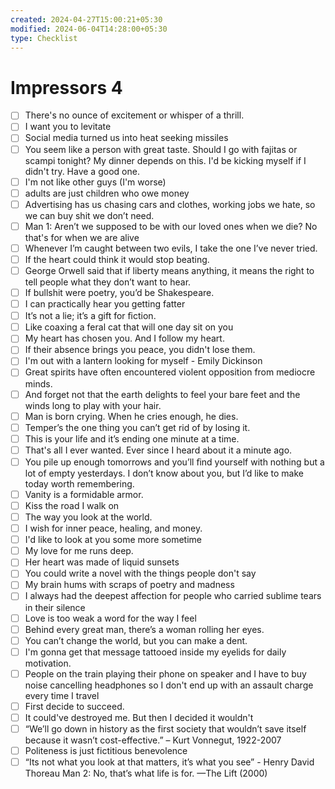 ```yaml
---
created: 2024-04-27T15:00:21+05:30
modified: 2024-06-04T14:28:00+05:30
type: Checklist
---
```


# Impressors 4

- [ ] There's no ounce of excitement or whisper of a thrill.
- [ ] I want you to levitate
- [ ] Social media turned us into heat seeking missiles
- [ ] You seem like a person with great taste. Should I go with fajitas or scampi tonight? My dinner depends on this. I'd be kicking myself if I didn't try. Have a good one.
- [ ] I'm not like other guys (I'm worse)
- [ ] adults are just children who owe money
- [ ] Advertising has us chasing cars and clothes, working jobs we hate, so we can buy shit we don’t need.
- [ ] Man 1: Aren’t we supposed to be with our loved ones when we die? No that's for when we are alive
- [ ] Whenever I’m caught between two evils, I take the one I’ve never tried.
- [ ] If the heart could think it would stop beating.
- [ ] George Orwell said that if liberty means anything, it means the right to tell people what they don’t want to hear.
- [ ] If bullshit were poetry, you’d be Shakespeare.
- [ ] I can practically hear you getting fatter
- [ ] It’s not a lie; it’s a gift for ﬁction.
- [ ] Like coaxing a feral cat that will one day sit on you
- [ ] My heart has chosen you. And I follow my heart.
- [ ] If their absence brings you peace, you didn't lose them.
- [ ] I'm out with a lantern looking for myself - Emily Dickinson
- [ ] Great spirits have often encountered violent opposition from mediocre minds.
- [ ] And forget not that the earth delights to feel your bare feet and the winds long to play with your hair.
- [ ] Man is born crying. When he cries enough, he dies.
- [ ] Temper’s the one thing you can’t get rid of by losing it.
- [ ] This is your life and it’s ending one minute at a time.
- [ ] That's all I ever wanted. Ever since I heard about it a minute ago.
- [ ] You pile up enough tomorrows and you’ll ﬁnd yourself with nothing but a lot of empty yesterdays. I don’t know about you, but I’d like to make today worth remembering.
- [ ] Vanity is a formidable armor.
- [ ] Kiss the road I walk on 
- [ ] The way you look at the world.
- [ ] I wish for inner peace, healing, and money.
- [ ] I'd like to look at you some more sometime
- [ ] My love for me runs deep.
- [ ] Her heart was made of liquid sunsets 
- [ ] You could write a novel with the things people don't say
- [ ] My brain hums with scraps of poetry and madness
- [ ] I always had the deepest affection for people who carried sublime tears in their silence
- [ ] Love is too weak a word for the way I feel
- [ ] Behind every great man, there’s a woman rolling her eyes.
- [ ] You can’t change the world, but you can make a dent.
- [ ] I'm gonna get that message tattooed inside my eyelids for daily motivation.
- [ ] People on the train playing their phone on speaker and I have to buy noise  cancelling headphones so I don't end up with an assault charge every time I travel
- [ ] First decide to succeed.
- [ ] It could've destroyed me. But then I decided it wouldn't
- [ ]  “We’ll go down in history as the first society that wouldn’t save itself because it wasn’t cost-effective.” – Kurt Vonnegut, 1922-2007
- [ ] Politeness is just fictitious benevolence
- [ ] “Its not what you look at that matters, it’s what you see” - Henry David Thoreau
Man 2: No, that’s what life is for.
—The Lift (2000)
